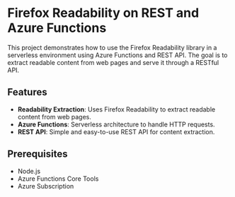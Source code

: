 # Firefox Readability on REST and Azure Functions

This project demonstrates how to use the Firefox Readability library in a serverless environment using Azure Functions and REST API. The goal is to extract readable content from web pages and serve it through a RESTful API.

## Features

- **Readability Extraction**: Uses Firefox Readability to extract readable content from web pages.
- **Azure Functions**: Serverless architecture to handle HTTP requests.
- **REST API**: Simple and easy-to-use REST API for content extraction.

## Prerequisites

- Node.js
- Azure Functions Core Tools
- Azure Subscription

